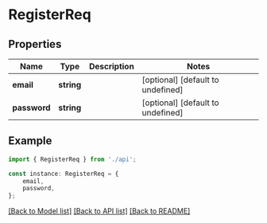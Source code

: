 # RegisterReq


## Properties

Name | Type | Description | Notes
------------ | ------------- | ------------- | -------------
**email** | **string** |  | [optional] [default to undefined]
**password** | **string** |  | [optional] [default to undefined]

## Example

```typescript
import { RegisterReq } from './api';

const instance: RegisterReq = {
    email,
    password,
};
```

[[Back to Model list]](../README.md#documentation-for-models) [[Back to API list]](../README.md#documentation-for-api-endpoints) [[Back to README]](../README.md)
